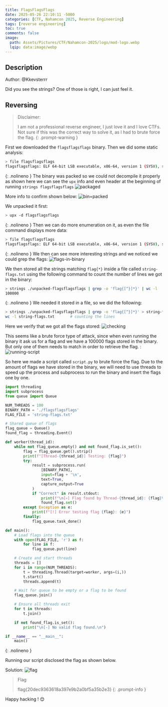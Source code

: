 ```yaml
---
title: FlagsFlagsFlags
date: 2025-05-26 22:10:11 -5000
categories: [CTF, Nahamcon 2025, Reverse Engineering]
tags: [reverse engineering]
toc: true
comments: false
image:
  path: Assets/Pictures/CTF/Nahamcon-2025/logo/mod-logo.webp
  lqip: data:image/webp
---
```


## Description
Author: @Kkevsterrr  
  
Did you see the strings? One of those is right, I can just feel it.

## Reversing

> Disclaimer: 
>
> I am not a professional reverse engineer, I just love it and I love CTFs.
> Not sure if this was the correct way to solve it, as I had to brute force the flag.
{: .prompt-warning }

First we downloaded the `flagsflagsflags` binary. Then we did some static analysis:
```bash
> file flagsflagsflags                  
flagsflagsflags: ELF 64-bit LSB executable, x86-64, version 1 (SYSV), statically linked, no section header
```
{: .nolineno }
The binary was packed so we could not decompile it properly as shown here we can see the `upx` info and even header at the beginning of running `strings flagsflagsflags`
![packaged](Assets/Pictures/CTF/Nahamcon-2025/packaged.png)

More info to confirm shown below:
![bin=packed](Assets/Pictures/CTF/Nahamcon-2025/packaging-of-bin.png)

We unpacked it first:
```bash
> upx -d flagsflagsflags 
```
{: .nolineno }
Then we can do more enumeration on it, as even the file command displays more data:
```bash
> file flagsflagsflags                                        
flagsflagsflags: ELF 64-bit LSB executable, x86-64, version 1 (SYSV), statically linked, BuildID[sha1]=8bbcb5450afeba98d27154e01464d3e4888218b7, stripped
```
{: .nolineno }
We then can see more interesting strings and we noticed we could grep the flags:
![flags-in-binary](Assets/Pictures/CTF/Nahamcon-2025/flags-in-binary.png)

We then stored all the strings matching `flag{*}` inside a file called `string-flags.txt`
using the following command to count the number of lines we got in the binary:
```bash
> strings ./unpacked-flagsflagsflags | grep -o 'flag{[^}]*}' | wc -l
100000
```
{: .nolineno }
We needed it stored in a file, so we did the following:
```bash
> strings ./unpacked-flagsflagsflags | grep -o 'flag{[^}]*}' > string-flags.txt  # storing the flags
wc -l string-flags.txt       # counting the lines
```
Here we verify that we got all the flags stored:
![checking](Assets/Pictures/CTF/Nahamcon-2025/verification.png)

This seems like a brute force type of attack, since when even running the binary it ask us for a flag and we have a 100000 flags stored in the binary. But only one of them needs to match in order to retrieve the flag. :
![running-script](Assets/Pictures/CTF/Nahamcon-2025/running-script.png)

So here we made a script called `script.py` to brute force the flag. 
Due to the amount of flags we have stored in the binary, we will need to use threads to speed up the process and subprocess to run the binary and insert the flags one by one.
```python
import threading
import subprocess
from queue import Queue

NUM_THREADS = 100
BINARY_PATH = './flagsflagsflags'
FLAG_FILE = 'string-flags.txt'

# Shared queue of flags
flag_queue = Queue()
found_flag = threading.Event()

def worker(thread_id):
    while not flag_queue.empty() and not found_flag.is_set():
        flag = flag_queue.get().strip()
        print(f"[Thread-{thread_id}] Testing: {flag}")
        try:
            result = subprocess.run(
                [BINARY_PATH],
                input=flag + '\n',
                text=True,
                capture_output=True
            )
            if "Correct" in result.stdout:
                print(f"\n[💀] Flag found by Thread-{thread_id}: {flag}\n")
                found_flag.set()
        except Exception as e:
            print(f"[!] Error testing flag {flag}: {e}")
        finally:
            flag_queue.task_done()

def main():
    # Load flags into the queue
    with open(FLAG_FILE, 'r') as f: 
        for line in f:
            flag_queue.put(line)

    # Create and start threads
    threads = []
    for i in range(NUM_THREADS):
        t = threading.Thread(target=worker, args=(i,))
        t.start()
        threads.append(t)

    # Wait for queue to be empty or a flag to be found
    flag_queue.join()

    # Ensure all threads exit
    for t in threads:
        t.join()

    if not found_flag.is_set():
        print("\n[-] No valid flag found.\n")

if __name__ == "__main__":  
    main()
```
{: .nolineno }

Running our script disclosed the flag as shown below.

Solution:
![flag](Assets/Pictures/CTF/Nahamcon-2025/flag-2.png)

> Flag
> 
> flag{20dec9363618a397e9b2a0bf5a35b2e3}
{: .prompt-info }

Happy hacking ! 😊